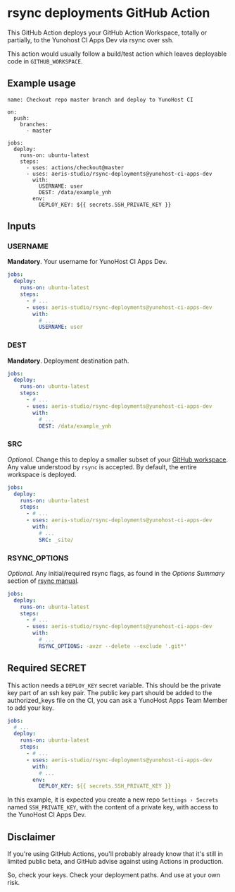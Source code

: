 # rsync deployments GitHub Action

This GitHub Action deploys your GitHub Action Workspace, totally or partially, to the Yunohost CI Apps Dev via rsync over ssh. 

This action would usually follow a build/test action which leaves deployable code in `GITHUB_WORKSPACE`.

## Example usage

```
name: Checkout repo master branch and deploy to YunoHost CI

on:
  push:
    branches:
      - master

jobs:
  deploy:
    runs-on: ubuntu-latest
    steps:
      - uses: actions/checkout@master
      - uses: aeris-studio/rsync-deployments@yunohost-ci-apps-dev
        with:
          USERNAME: user
          DEST: /data/example_ynh
        env:
          DEPLOY_KEY: ${{ secrets.SSH_PRIVATE_KEY }} 
```

## Inputs

### USERNAME

**Mandatory**. Your username for YunoHost CI Apps Dev.
```yaml
jobs:
  deploy:
    runs-on: ubuntu-latest
    steps:
      - # ...
      - uses: aeris-studio/rsync-deployments@yunohost-ci-apps-dev
        with:
          # ...
          USERNAME: user
```

### DEST

**Mandatory**. Deployment destination path.


```yaml
jobs:
  deploy:
    runs-on: ubuntu-latest
    steps:
      - # ...
      - uses: aeris-studio/rsync-deployments@yunohost-ci-apps-dev
        with:
          # ...
          DEST: /data/example_ynh
```

### SRC

_Optional_. Change this to deploy a smaller subset of your [GitHub workspace](https://help.github.com/en/actions/automating-your-workflow-with-github-actions/using-environment-variables#default-environment-variables). Any value understood by `rsync` is accepted. By default, the entire workspace is deployed.

```yaml
jobs:
  deploy:
    runs-on: ubuntu-latest
    steps:
      - # ...
      - uses: aeris-studio/rsync-deployments@yunohost-ci-apps-dev
        with:
          # ...
          SRC: _site/
```

### RSYNC_OPTIONS

_Optional_. Any initial/required rsync flags, as found in the _Options Summary_ section of [rsync manual](https://linux.die.net/man/1/rsync). 

```yaml
jobs:
  deploy:
    runs-on: ubuntu-latest
    steps:
      - # ...
      - uses: aeris-studio/rsync-deployments@yunohost-ci-apps-dev
        with:
          # ...
          RSYNC_OPTIONS: -avzr --delete --exclude '.git*'
```

## Required SECRET

This action needs a `DEPLOY_KEY` secret variable. This should be the private key part of an ssh key pair. The public key part should be added to the authorized_keys file on the CI, you can ask a YunoHost Apps Team Member to add your key.

```yaml
jobs:
  # ...
  deploy:
    runs-on: ubuntu-latest
    steps:
      - # ...
      - uses: aeris-studio/rsync-deployments@yunohost-ci-apps-dev
        with:
          # ...
        env:
          DEPLOY_KEY: ${{ secrets.SSH_PRIVATE_KEY }}
```

In this example, it is expected you create a new repo `Settings › Secrets` named `SSH_PRIVATE_KEY`, with the content of a private key, with access to the YunoHost CI Apps Dev.


## Disclaimer

If you're using GitHub Actions, you'll probably already know that it's still in limited public beta, and GitHub advise against using Actions in production. 

So, check your keys. Check your deployment paths. And use at your own risk.
